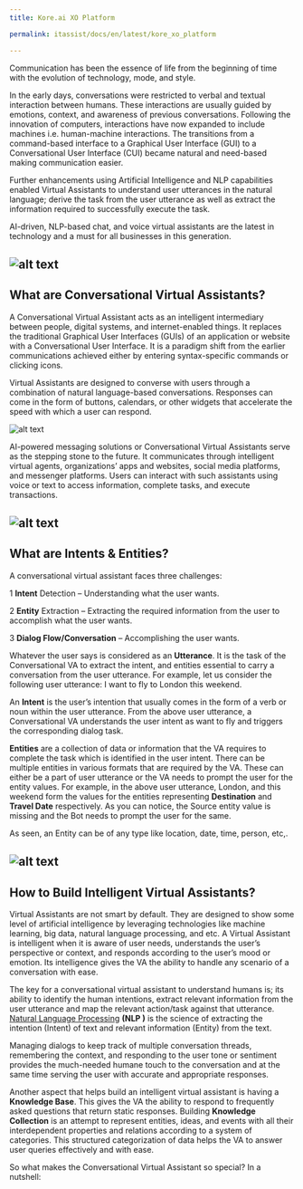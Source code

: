```yaml
---
title: Kore.ai XO Platform

permalink: itassist/docs/en/latest/kore_xo_platform

---
```

Communication has been the essence of life from the beginning of time with the evolution of technology, mode, and style.

In the early days, conversations were restricted to verbal and textual interaction between humans. These interactions are usually guided by emotions, context, and awareness of previous conversations. Following the innovation of computers, interactions have now expanded to include machines i.e. human-machine interactions. The transitions from a command-based interface to a Graphical User Interface (GUI) to a Conversational User Interface (CUI) became natural and need-based making communication easier.

Further enhancements using Artificial Intelligence and NLP capabilities enabled Virtual Assistants to understand user utterances in the natural language; derive the task from the user utterance as well as extract the information required to successfully execute the task.

AI-driven, NLP-based chat, and voice virtual assistants are the latest in technology and a must for all businesses in this generation.

![alt text](https://developer.kore.ai/wp-content/uploads/ConversationalBot0.png)
---
## What are Conversational Virtual Assistants?

A Conversational Virtual Assistant acts as an intelligent intermediary between people, digital systems, and internet-enabled things. It replaces the traditional Graphical User Interfaces (GUIs) of an application or website with a Conversational User Interface. It is a paradigm shift from the earlier communications achieved either by entering syntax-specific commands or clicking icons.

Virtual Assistants are designed to converse with users through a combination of natural language-based conversations. Responses can come in the form of buttons, calendars, or other widgets that accelerate the speed with which a user can respond.

![alt text](https://developer.kore.ai/wp-content/uploads/ConversationalBot1.png)

AI-powered messaging solutions or Conversational Virtual Assistants serve as the stepping stone to the future. It communicates through intelligent virtual agents, organizations’ apps and websites, social media platforms, and messenger platforms. Users can interact with such assistants using voice or text to access information, complete tasks, and execute transactions.



![alt text](https://developer.kore.ai/wp-content/uploads/ConversationalBot2.png)
---
## What are Intents & Entities?

A conversational virtual assistant faces three challenges:

1 **Intent** Detection – Understanding what the user wants.

2 **Entity** Extraction – Extracting the required information from the user to accomplish what the user wants.

3 **Dialog Flow/Conversation**  – Accomplishing the user wants.

Whatever the user says is considered as an **Utterance**. It is the task of the Conversational VA to extract the intent, and entities essential to carry a conversation from the user utterance. For example, let us consider the following user utterance: I want to fly to London this weekend.

An **Intent** is the user’s intention that usually comes in the form of a verb or noun within the user utterance. From the above user utterance, a Conversational VA understands the user intent as want to fly and triggers the corresponding dialog task.

**Entities** are a collection of data or information that the VA requires to complete the task which is identified in the user intent. There can be multiple entities in various formats that are required by the VA. These can either be a part of user utterance or the VA needs to prompt the user for the entity values. For example, in the above user utterance, London, and this weekend form the values for the entities representing **Destination** and **Travel Date** respectively. As you can notice, the Source entity value is missing and the Bot needs to prompt the user for the same.

As seen, an Entity can be of any type like location, date, time, person, etc,.

![alt text](https://developer.kore.ai/wp-content/uploads/ConversationalBot3.png)
---
## How to Build Intelligent Virtual Assistants?

Virtual Assistants are not smart by default. They are designed to show some level of artificial intelligence by leveraging technologies like machine learning, big data, natural language processing, and etc. A Virtual Assistant is intelligent when it is aware of user needs, understands the user’s perspective or context, and responds according to the user’s mood or emotion. Its intelligence gives the VA the ability to handle any scenario of a conversation with ease.

The key for a conversational virtual assistant to understand humans is; its ability to identify the human intentions, extract relevant information from the user utterance and map the relevant action/task against that utterance. [Natural Language Processing](https://pages.github.com/) **(NLP )** is the science of extracting the intention (Intent) of text and relevant information (Entity) from the text.

Managing dialogs to keep track of multiple conversation threads, remembering the context, and responding to the user tone or sentiment provides the much-needed humane touch to the conversation and at the same time serving the user with accurate and appropriate responses.

Another aspect that helps build an intelligent virtual assistant is having a **Knowledge Base**. This gives the VA the ability to respond to frequently asked questions that return static responses. Building **Knowledge Collection** is an attempt to represent entities, ideas, and events with all their interdependent properties and relations according to a system of categories. This structured categorization of data helps the VA to answer user queries effectively and with ease.

So what makes the Conversational Virtual Assistant so special? In a nutshell:
